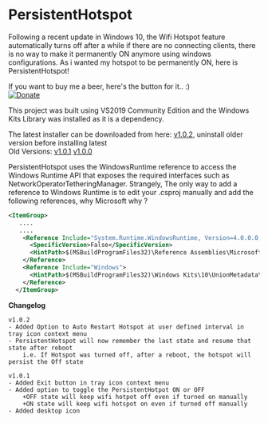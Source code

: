 # PersistentHotspot
Following a recent update in Windows 10, the Wifi Hotspot feature automatically turns off after a while if there are no connecting clients, there is no way to make it permanently ON anymore using windows configurations. As i wanted my hotspot to be permanently ON, here is PersistentHotspot! 

If you want to buy me a beer, here's the button for it.. :)<br/>
[![Donate](https://img.shields.io/badge/Donate-PayPal-green.svg)](https://paypal.me/ABhuttoo?locale.x=en_US)

This project was built using VS2019 Community Edition and the Windows Kits Library was installed as it is a dependency.

The latest installer can be downloaded from here: <a href="https://raw.githubusercontent.com/ashvin-bhuttoo/PersistentHotspot/master/PersistentHotspotSetup/Release/PersistentHotspotSetup.msi"> v1.0.2</a>, uninstall older version before installing latest <br/> 
Old Versions: <a href="https://raw.githubusercontent.com/ashvin-bhuttoo/PersistentHotspot/master/PersistentHotspotSetup/Archived/PersistentHotspotSetup_v1.0.1.msi"> v1.0.1</a> <a href="https://raw.githubusercontent.com/ashvin-bhuttoo/PersistentHotspot/master/PersistentHotspotSetup/Archived/PersistentHotspotSetup_v1.0.0.msi"> v1.0.0</a>

PersistentHotspot uses the WindowsRuntime reference to access the Windows Runtime API that exposes the required interfaces such as NetworkOperatorTetheringManager.
Strangely, The only way to add a reference to Windows Runtime is to edit your .csproj manually and add the following references, why Microsoft why ?

```xml
<ItemGroup>
   ....
   ....
	<Reference Include="System.Runtime.WindowsRuntime, Version=4.0.0.0, Culture=neutral, PublicKeyToken=b77a5c561934e089, processorArchitecture=MSIL">
	  <SpecificVersion>False</SpecificVersion>
	  <HintPath>$(MSBuildProgramFiles32)\Reference Assemblies\Microsoft\Framework\.NETCore\v4.5\System.Runtime.WindowsRuntime.dll</HintPath>
	</Reference>
	<Reference Include="Windows">
	  <HintPath>$(MSBuildProgramFiles32)\Windows Kits\10\UnionMetadata\10.0.17763.0\Windows.winmd</HintPath>
	</Reference>
  </ItemGroup>
```

<b>Changelog</b>
```
v1.0.2
- Added Option to Auto Restart Hotspot at user defined interval in tray icon context menu
- PersistentHotspot will now remember the last state and resume that state after reboot
	i.e. If Hotspot was turned off, after a reboot, the hotspot will persist the Off state

v1.0.1
- Added Exit button in tray icon context menu
- Added option to toggle the PersistentHotpot ON or OFF
	+OFF state will keep wifi hotpot off even if turned on manually
	+ON state will keep wifi hotspot on even if turned off manually
- Added desktop icon 
```
